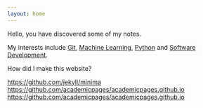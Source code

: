 ```yaml
---
layout: home
---
```

Hello, you have discovered some of my notes.

My interests include [Git](notes/Git.md), [Machine Learning](notes/Machine-Learning.md), [Python](notes/Python.md) and [Software Development](notes/Software-Development.md).

How did I make this website?

https://github.com/jekyll/minima
https://github.com/academicpages/academicpages.github.io
https://github.com/academicpages/academicpages.github.io